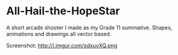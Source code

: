All-Hail-the-HopeStar
=====================

A short arcade shooter I made as my Grade 11 summative. Shapes, animations and drawings all vector based.

Screenshot: http://i.imgur.com/sdxuvXQ.png
